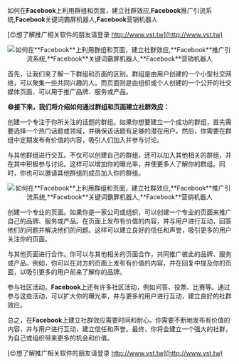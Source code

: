 如何在**Facebook**上利用群组和页面，建立社群效应,**Facebook**推广引流系统,**Facebook**关键词霸屏机器人,**Facebook**营销机器人

[😍想了解推广相关软件的朋友请登录 http://www.vst.tw](http://www.vst.tw)

 <center><img src="https://vst.tw/MP4/tuiguang/png/6.png" alt="如何在**Facebook**上利用群组和页面，建立社群效应,**Facebook**推广引流系统,**Facebook**关键词霸屏机器人,**Facebook**营销机器人"></center>

首先，让我们来了解一下群组和页面的区别。群组是由用户创建的一个小型社交网络，可以聚集一些共同兴趣的人。而页面则是由组织或个人创建的一个公开的社交媒体页面，可以用于推广品牌、服务或产品。

**😄接下来，我们将介绍如何通过群组和页面建立社群效应：**

创建一个专注于你所关注的话题的群组。如果你想要建立一个成功的群组，首先需要选择一个热门话题或领域，并确保该话题有足够的潜在用户。然后，你需要在群组中定期发布有价值的内容，吸引人们加入并参与讨论。

与其他群组进行交互。不仅可以创建自己的群组，还可以加入其他相关的群组，并在其中积极参与讨论。这样可以增加你的曝光率，并使更多人了解你的群组。同时，你也可以邀请其他群组的成员加入你的群组。

 <center><img src="https://vst.tw/MP4/tuiguang/png/4.png" alt="如何在**Facebook**上利用群组和页面，建立社群效应,**Facebook**推广引流系统,**Facebook**关键词霸屏机器人,**Facebook**营销机器人"></center>

创建一个专业的页面。如果你是一家公司或组织，可以创建一个专业的页面来推广自己的品牌、服务或产品。在页面上发布有价值的内容，并与用户进行互动，回答他们的问题并解决他们的问题。这样可以建立良好的信任和声誉，吸引更多的用户关注你的页面。

与其他页面进行合作。你可以与其他相关的页面合作，共同推广彼此的品牌、服务或产品。例如，你可以在对方的页面上发布有价值的内容，并在回复中提及你的页面，以吸引更多的用户前来了解你的品牌。

参与社区活动。**Facebook**上还有许多社区活动，例如问答、投票、比赛等。通过参与这些活动，可以扩大你的曝光率，并与更多的用户进行互动，建立良好的社群效应。

总之，在**Facebook**上建立社群效应需要时间和耐心。你需要不断地发布有价值的内容，并与用户进行互动，建立信任和声誉。最终，你将会建立一个强大的社群，为自己或组织带来更多的机会和价值。

[😍想了解推广相关软件的朋友请登录 http://www.vst.tw](http://www.vst.tw)



